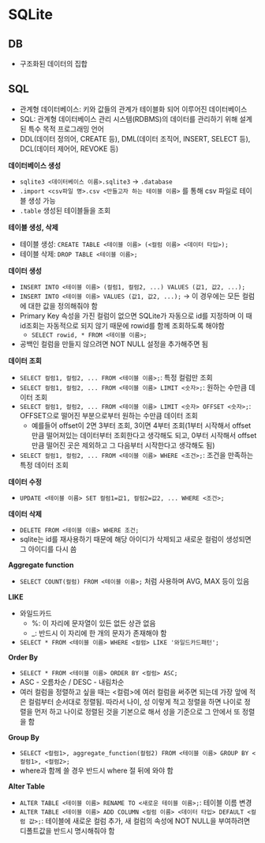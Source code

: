 # SQLite

## DB 

- 구조화된 데이터의 집합

## SQL

- 관계형 데이터베이스: 키와 값들의 관계가 테이블화 되어 이루어진 데이터베이스
- SQL: 관계형 데이터베이스 관리 시스템(RDBMS)의 데이터를 관리하기 위해 설계된 특수 목적 프로그래밍 언어
- DDL(데이터 정의어, CREATE 등), DML(데이터 조직어, INSERT, SELECT 등), DCL(데이터 제어어, REVOKE 등)

**데이터베이스 생성**

- `sqlite3 <데이터베이스 이름>.sqlite3` -> `.database`
- `.import <csv파일 명>.csv <만들고자 하는 테이블 이름>` 를 통해 csv 파일로 테이블 생성 가능
- `.table` 생성된 테이블들을 조회

**테이블 생성, 삭제**

- 테이블 생성: `CREATE TABLE <테이블 이름> (<컬럼 이름> <데이터 타입>);`
- 테이블 삭제: `DROP TABLE <테이블 이름>;`

**데이터 생성**

- `INSERT INTO <테이블 이름> (컬럼1, 컬럼2, ...) VALUES (값1, 값2, ...);`
- `INSERT INTO <테이블 이름> VALUES (값1, 값2, ...);` -> 이 경우에는 모든 컬럼에 대한 값을 정의해줘야 함
- Primary Key 속성을 가진 컬럼이 없으면 SQLite가 자동으로 id를 지정하며 이 때 id조회는 자동적으로 되지 않기 때문에 rowid를 함께 조회하도록 해야함
  - `SELECT rowid, * FROM <테이블 이름>;`
- 공백인 컬럼을 만들지 않으려면 NOT NULL 설정을 추가해주면 됨

 

**데이터 조회**

- `SELECT 컬럼1, 컬럼2, ... FROM <테이블 이름>;`: 특정 컬럼만 조회
- `SELECT 컬럼1, 컬럼2, ... FROM <테이블 이름> LIMIT <숫자>;`: 원하는 수만큼 데이터 조회
- `SELECT 컬럼1, 컬럼2, ... FROM <테이블 이름> LIMIT <숫자> OFFSET <숫자>;`: OFFSET으로 떨어진 부분으로부터 원하는 수만큼 데이터 조회
  - 예를들어 offset이 2면 3부터 조회, 3이면 4부터 조회(1부터 시작해서 offset만큼 떨어져있는 데이터부터 조회한다고 생각해도 되고, 0부터 시작해서 offset만큼 떨어진 곳은 제외하고 그 다음부터 시작한다고 생각해도 됨)
- `SELECT 컬럼1, 컬럼2, ... FROM <테이블 이름> WHERE <조건>;`: 조건을 만족하는 특정 데이터 조회

**데이터 수정**

- `UPDATE <테이블 이름> SET 컬럼1=값1, 컬럼2=값2, ... WHERE <조건>;`

**데이터 삭제**

- `DELETE FROM <테이블 이름> WHERE 조건;`
- sqlite는 id를 재사용하기 때문에 해당 아이디가 삭제되고 새로운 컬럼이 생성되면 그 아이디를 다시 씀



**Aggregate function**

- `SELECT COUNT(컬럼) FROM <테이블 이름>;` 처럼 사용하며 AVG, MAX 등이 있음

**LIKE**

- 와일드카드 
  - %: 이 자리에 문자열이 있든 없든 상관 없음
  - _: 반드시 이 자리에 한 개의 문자가 존재해야 함
- `SELECT * FROM <테이블 이름> WHERE <컬럼> LIKE '와일드카드패턴';`



**Order By**

- `SELECT * FROM <테이블 이름> ORDER BY <컬럼> ASC;`
- ASC - 오름차순 / DESC - 내림차순 
- 여러 컬럼을 정렬하고 싶을 때는 <컬럼>에 여러 컬럼을 써주면 되는데 가장 앞에 적은 컬럼부터 순서대로 정렬됨. 따라서 나이, 성 이렇게 적고 정렬을 하면 나이로 정렬을 먼저 하고 나이로 정렬된 것을 기본으로 해서 성을 기준으로 그 안에서 또 정렬을 함

**Group By**

- `SELECT <컬럼1>, aggregate_function(컬럼2) FROM <테이블 이름> GROUP BY <컬럼1>, <컬럼2>;`
- where과 함께 쓸 경우 반드시 where 절 뒤에 와야 함



**Alter Table**

-  `ALTER TABLE <테이블 이름> RENAME TO <새로운 테이블 이름>;`: 테이블 이름 변경
- `ALTER TABLE <테이블 이름> ADD COLUMN <컬럼 이름> <데이터 타입> DEFAULT <컬럼 값>;`: 테이블에 새로운 컬럼 추가, 새 컬럼의 속성에 NOT NULL을 부여하려면 디폴트값을 반드시 명시해줘야 함